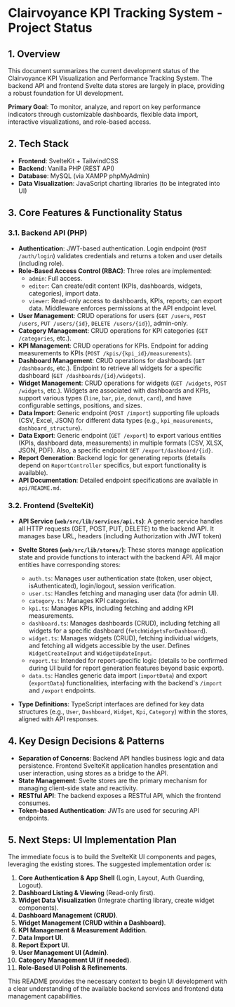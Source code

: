 # Clairvoyance KPI Tracking System - Project Status

## 1. Overview

This document summarizes the current development status of the Clairvoyance KPI Visualization and Performance Tracking System. The backend API and frontend Svelte data stores are largely in place, providing a robust foundation for UI development.

**Primary Goal**: To monitor, analyze, and report on key performance indicators through customizable dashboards, flexible data import, interactive visualizations, and role-based access.

## 2. Tech Stack

-   **Frontend**: SvelteKit + TailwindCSS
-   **Backend**: Vanilla PHP (REST API)
-   **Database**: MySQL (via XAMPP phpMyAdmin)
-   **Data Visualization**: JavaScript charting libraries (to be integrated into UI)

## 3. Core Features & Functionality Status

### 3.1. Backend API (PHP)

-   **Authentication**: JWT-based authentication. Login endpoint (`POST /auth/login`) validates credentials and returns a token and user details (including role).
-   **Role-Based Access Control (RBAC)**: Three roles are implemented:
    -   `admin`: Full access.
    -   `editor`: Can create/edit content (KPIs, dashboards, widgets, categories), import data.
    -   `viewer`: Read-only access to dashboards, KPIs, reports; can export data.
    Middleware enforces permissions at the API endpoint level.
-   **User Management**: CRUD operations for users (`GET /users`, `POST /users`, `PUT /users/{id}`, `DELETE /users/{id}`), admin-only.
-   **Category Management**: CRUD operations for KPI categories (`GET /categories`, etc.).
-   **KPI Management**: CRUD operations for KPIs. Endpoint for adding measurements to KPIs (`POST /kpis/{kpi_id}/measurements`).
-   **Dashboard Management**: CRUD operations for dashboards (`GET /dashboards`, etc.). Endpoint to retrieve all widgets for a specific dashboard (`GET /dashboards/{id}/widgets`).
-   **Widget Management**: CRUD operations for widgets (`GET /widgets`, `POST /widgets`, etc.). Widgets are associated with dashboards and KPIs, support various types (`line`, `bar`, `pie`, `donut`, `card`), and have configurable settings, positions, and sizes.
-   **Data Import**: Generic endpoint (`POST /import`) supporting file uploads (CSV, Excel, JSON) for different data types (e.g., `kpi_measurements`, `dashboard_structure`).
-   **Data Export**: Generic endpoint (`GET /export`) to export various entities (KPIs, dashboard data, measurements) in multiple formats (CSV, XLSX, JSON, PDF). Also, a specific endpoint `GET /export/dashboard/{id}`.
-   **Report Generation**: Backend logic for generating reports (details depend on `ReportController` specifics, but export functionality is available).
-   **API Documentation**: Detailed endpoint specifications are available in `api/README.md`.

### 3.2. Frontend (SvelteKit)

-   **API Service (`web/src/lib/services/api.ts`)**: A generic service handles all HTTP requests (GET, POST, PUT, DELETE) to the backend API. It manages base URL, headers (including Authorization with JWT token)

-   **Svelte Stores (`web/src/lib/stores/`)**: These stores manage application state and provide functions to interact with the backend API. All major entities have corresponding stores:
    -   `auth.ts`: Manages user authentication state (token, user object, isAuthenticated), login/logout, session verification.
    -   `user.ts`: Handles fetching and managing user data (for admin UI).
    -   `category.ts`: Manages KPI categories.
    -   `kpi.ts`: Manages KPIs, including fetching and adding KPI measurements.
    -   `dashboard.ts`: Manages dashboards (CRUD), including fetching all widgets for a specific dashboard (`fetchWidgetsForDashboard`).
    -   `widget.ts`: Manages widgets (CRUD), fetching individual widgets, and fetching all widgets accessible by the user. Defines `WidgetCreateInput` and `WidgetUpdateInput`.
    -   `report.ts`: Intended for report-specific logic (details to be confirmed during UI build for report generation features beyond basic export).
    -   `data.ts`: Handles generic data import (`importData`) and export (`exportData`) functionalities, interfacing with the backend's `/import` and `/export` endpoints.

-   **Type Definitions**: TypeScript interfaces are defined for key data structures (e.g., `User`, `Dashboard`, `Widget`, `Kpi`, `Category`) within the stores, aligned with API responses.

## 4. Key Design Decisions & Patterns

-   **Separation of Concerns**: Backend API handles business logic and data persistence. Frontend SvelteKit application handles presentation and user interaction, using stores as a bridge to the API.
-   **State Management**: Svelte stores are the primary mechanism for managing client-side state and reactivity.
-   **RESTful API**: The backend exposes a RESTful API, which the frontend consumes.
-   **Token-based Authentication**: JWTs are used for securing API endpoints.

## 5. Next Steps: UI Implementation Plan

The immediate focus is to build the SvelteKit UI components and pages, leveraging the existing stores. The suggested implementation order is:

1.  **Core Authentication & App Shell** (Login, Layout, Auth Guarding, Logout).
2.  **Dashboard Listing & Viewing** (Read-only first).
3.  **Widget Data Visualization** (Integrate charting library, create widget components).
4.  **Dashboard Management (CRUD)**.
5.  **Widget Management (CRUD within a Dashboard)**.
6.  **KPI Management & Measurement Addition**.
7.  **Data Import UI**.
8.  **Report Export UI**.
9.  **User Management UI (Admin)**.
10. **Category Management UI (if needed)**.
11. **Role-Based UI Polish & Refinements**.

This README provides the necessary context to begin UI development with a clear understanding of the available backend services and frontend data management capabilities.
